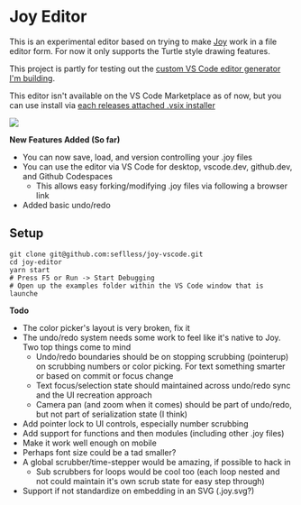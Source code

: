 # Joy Editor
This is an experimental editor based on trying to make [Joy](https://ncase.me/joy/) work in a file editor form. For now it only supports the Turtle style drawing features. 

This project is partly for testing out the [custom VS Code editor generator I'm building](https://github.com/seflless/create-vscode-extension).

This editor isn't available on the VS Code Marketplace as of now, but you can use install via [each releases attached .vsix installer](https://github.com/seflless/joy-vscode/releases)

<img src="docs/demo-capture.gif"/>



**New Features Added (So far)**
 - You can now save, load, and version controlling your .joy files
 - You can use the editor via VS Code for desktop, vscode.dev, github.dev, and Github Codespaces
   - This allows easy forking/modifying .joy files via following a browser link
 - Added basic undo/redo

## Setup

```
git clone git@github.com:seflless/joy-vscode.git
cd joy-editor
yarn start
# Press F5 or Run -> Start Debugging
# Open up the examples folder within the VS Code window that is launche
```

**Todo**
 - The color picker's layout is very broken, fix it
 - The undo/redo system needs some work to feel like it's native to Joy. Two top things come to mind
   - Undo/redo boundaries should be on stopping scrubbing (pointerup) on scrubbing numbers or color picking. For text something smarter or based on commit or focus change
   - Text focus/selection state should maintained across undo/redo sync and the UI recreation approach
   - Camera pan (and zoom when it comes) should be part of undo/redo, but not part of serialization state (I think)
 - Add pointer lock to UI controls, especially number scrubbing
 - Add support for functions and then modules (including other .joy files)
 - Make it work well enough on mobile
 - Perhaps font size could be a tad smaller?
 - A global scrubber/time-stepper would be amazing, if possible to hack in
   - Sub scrubbers for loops would be cool too (each loop nested and not could maintain it's own scrub state for easy step through)
 - Support if not standardize on embedding in an SVG (.joy.svg?)

